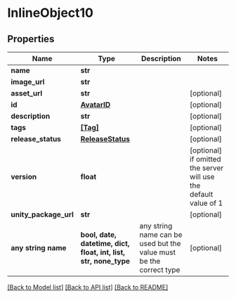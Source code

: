 # InlineObject10


## Properties
Name | Type | Description | Notes
------------ | ------------- | ------------- | -------------
**name** | **str** |  | 
**image_url** | **str** |  | 
**asset_url** | **str** |  | [optional] 
**id** | [**AvatarID**](AvatarID.md) |  | [optional] 
**description** | **str** |  | [optional] 
**tags** | [**[Tag]**](Tag.md) |  | [optional] 
**release_status** | [**ReleaseStatus**](ReleaseStatus.md) |  | [optional] 
**version** | **float** |  | [optional]  if omitted the server will use the default value of 1
**unity_package_url** | **str** |  | [optional] 
**any string name** | **bool, date, datetime, dict, float, int, list, str, none_type** | any string name can be used but the value must be the correct type | [optional]

[[Back to Model list]](../README.md#documentation-for-models) [[Back to API list]](../README.md#documentation-for-api-endpoints) [[Back to README]](../README.md)


